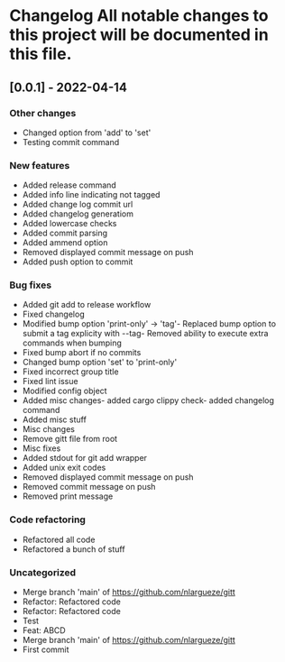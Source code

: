 # Changelog All notable changes to this project will be documented in this file.

## [0.0.1] - 2022-04-14

### Other changes

- Changed option from &#x27;add&#x27; to &#x27;set&#x27;
- Testing commit command

### New features

- Added release command
- Added info line indicating not tagged
- Added change log commit url
- Added changelog generatiom
- Added lowercase checks
- Added commit parsing
- Added ammend option
- Removed displayed commit message on push
- Added push option to commit

### Bug fixes

- Added git add to release workflow
- Fixed changelog
- Modified bump option &#x27;print-only&#x27; -&gt; &#x27;tag&#x27;- Replaced bump option to submit a tag explicity with --tag- Removed ability to execute extra commands when bumping
- Fixed bump abort if no commits
- Changed bump option &#x27;set&#x27; to &#x27;print-only&#x27;
- Fixed incorrect group title
- Fixed lint issue
- Modified config object
- Added misc changes- added cargo clippy check- added changelog command
- Added misc stuff
- Misc changes
- Remove gitt file from root
- Misc fixes
- Added stdout for git add wrapper
- Added unix exit codes
- Removed displayed commit message on push
- Removed commit message on push
- Removed print message

### Code refactoring

- Refactored all code
- Refactored a bunch of stuff

### Uncategorized

- Merge branch &#x27;main&#x27; of https://github.com/nlargueze/gitt
- Refactor: Refactored code
- Refactor: Refactored code
- Test
- Feat: ABCD
- Merge branch &#x27;main&#x27; of https://github.com/nlargueze/gitt
- First commit

